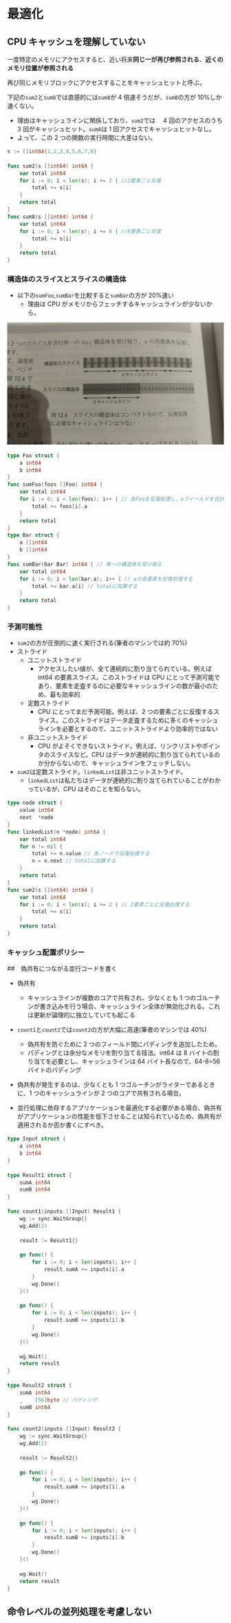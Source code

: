 # 最適化

## CPU キャッシュを理解していない

一度特定のメモリにアクセスすると、近い将来**同じ一が再び参照される**、**近くのメモリ位置が参照される**

再び同じメモリブロックにアクセスすることをキャッシュヒットと呼ぶ。

下記の`sum2`と`sum8`では直感的には`sum8`が 4 倍速そうだが、`sum8`の方が 10%しか速くない。

- 理由はキャッシュラインに関係しており、`sum2`では　 4 回のアクセスのうち 3 回がキャッシュヒット。`sum8`は 1 回アクセスでキャッシュヒットなし。
- よって、この 2 つの関数の実行時間に大差はない。

```go
s := []int64{1,2,3,4,5,6,7,8}

func sum2(s []int64) int64 {
	var total int64
	for i := 0; i < len(s); i += 2 { //2要素ごと反復
		total += s[i]
	}
	return total
}
func sum8(s []int64) int64 {
	var total int64
	for i := 0; i < len(s); i += 8 { //8要素ごと反復
		total += s[i]
	}
	return total
}
```

### 構造体のスライスとスライスの構造体

- 以下の`sumFoo`,`sumBar`を比較すると`sumBar`の方が 20%速い
  - 理由は CPU がメモリからフェッチするキャッシュラインが少ないから。

![ClusterIP](./images/test.png)

```go
type Foo struct {
	a int64
	b int64
}
func sumFoo(foos []Foo) int64 {
	var total int64
	for i := 0; i < len(foos); i++ { // 各Fooを反復処理し、aフィールドを合計する
		total += foos[i].a
	}
	return total
}
type Bar struct {
	a []int64
	b []int64
}
func sumBar(bar Bar) int64 { // 単一の構造体を受け取る
	var total int64
	for i := 0; i < len(bar.a); i++ { // aの各要素を反復処理する
		total += bar.a[i] // totalに加算する
	}
	return total
}
```

### 予測可能性

- `sum2`の方が圧倒的に速く実行される(筆者のマシンでは約 70%)
- ストライド
  - ユニットストライド
    - アクセスしたい値が、全て連続的に割り当てられている。例えば int64 の要素スライス。このストライドは CPU にとって予測可能であり、要素を走査するのに必要なキャッシュラインの数が最小のため、最も効率的
  - 定数ストライド
    - CPU にとってまだ予測可能。例えば、2 つの要素ごとに反復するスライス。このストライドはデータ走査するために多くのキャッシュラインを必要とするので、ユニットストライドより効率的ではない
  - 非ユニットストライド
    - CPU がよそくできないストライド。例えば、リンクリストやポインタのスライスなど。CPU はデータが連続的に割り当てられているのか分からないので、キャッシュラインをフェッチしない。
- `sum2`は定数ストライド。`linkedList`は非ユニットストライド。
  - `linkedList`は私たちはデータが連続的に割り当てられていることがわかっているが、CPU はそのことを知らない。

```go
type node struct {
	value int64
	next  *node
}
func linkedList(n *node) int64 {
	var total int64
	for n != nil {
		total += n.value // 各ノードで反復処理する
		n = n.next // totalに加算する
	}
	return total
}
func sum2(s []int64) int64 {
	var total int64
	for i := 0; i < len(s); i += 2 { // 2要素ごとに反復処理する
		total += s[i]
	}
	return total
}
```

### キャッシュ配置ポリシー

##　偽共有につながる並行コードを書く

- 偽共有
  - キャッシュラインが複数のコアで共有され、少なくとも 1 つのゴルーチンが書き込みを行う場合、キャッシュライン全体が無効化される。これは更新が論理的に独立していても起こる
- `count1`と`count2`では`count2`の方が大幅に高速(筆者のマシンでは 40%)

  - 偽共有を防ぐために 2 つのフィールド間にパディングを追加したため。
  - パディングとは余分なメモリを割り当てる技法。int64 は 8 バイトの割り当てを必要とし、キャッシュラインは 64 バイト長なので、64-8=56 バイトのパディング

- 偽共有が発生するのは、少なくとも 1 つゴルーチンがライターであるときに、1 つのキャッシュラインが 2 つのコアで共有される場合。
- 並行処理に依存するアプリケーションを最適化する必要がある場合、偽共有がアプリケーションの性能を低下させることは知られているため、偽共有が適用されるか否か書くにすべき。

```go
type Input struct {
	a int64
	b int64
}

type Result1 struct {
	sumA int64
	sumB int64
}

func count1(inputs []Input) Result1 {
	wg := sync.WaitGroup{}
	wg.Add(2)

	result := Result1{}

	go func() {
		for i := 0; i < len(inputs); i++ {
			result.sumA += inputs[i].a
		}
		wg.Done()
	}()

	go func() {
		for i := 0; i < len(inputs); i++ {
			result.sumB += inputs[i].b
		}
		wg.Done()
	}()

	wg.Wait()
	return result
}

type Result2 struct {
	sumA int64
	_    [56]byte // パディング
	sumB int64
}

func count2(inputs []Input) Result2 {
	wg := sync.WaitGroup{}
	wg.Add(2)

	result := Result2{}

	go func() {
		for i := 0; i < len(inputs); i++ {
			result.sumA += inputs[i].a
		}
		wg.Done()
	}()

	go func() {
		for i := 0; i < len(inputs); i++ {
			result.sumB += inputs[i].b
		}
		wg.Done()
	}()

	wg.Wait()
	return result
}
```

## 命令レベルの並列処理を考慮しない
